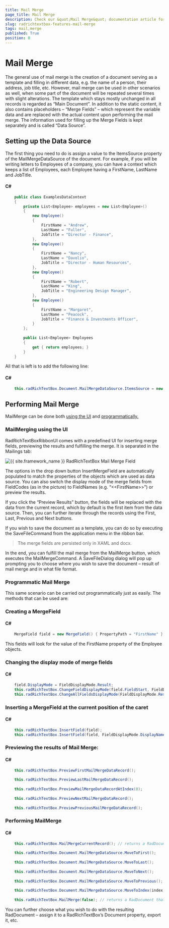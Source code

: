 ```yaml
---
title: Mail Merge
page_title: Mail Merge
description: Check our &quot;Mail Merge&quot; documentation article for the RadRichTextBox {{ site.framework_name }} control.
slug: radrichtextbox-features-mail-merge
tags: mail,merge
published: True
position: 0
---
```


# Mail Merge

The general use of mail merge is the creation of a document serving as a template and filling in different data, e.g. the name of a person, their address, job title, etc. However, mail merge can be used in other scenarios as well, when some part of the document will be repeated several times with slight alterations. The template which stays mostly unchanged in all records is regarded as “Main Document”. In addition to the static content, it also contains placeholders – “Merge Fields” – which represent the variable data and are replaced with the actual content upon performing the mail merge. The information used for filling up the Merge Fields is kept separately and is called “Data Source”.      

## Setting up the Data Source

The first thing you need to do is assign a value to the ItemsSource property of the MailMergeDataSource of the document. For example, if you will be writing letters to Employees of a company, you can have a context which keeps a list of Employees, each Employee having a FirstName, LastName and JobTitle.

#### __C#__   
```C#
	public class ExamplesDataContext
    {
        private List<Employee> employees = new List<Employee>()
		{
			new Employee()
			{
				FirstName = "Andrew",
				LastName = "Fuller", 
				JobTitle = "Director - Finance",
			}, 
			new Employee()
			{
				FirstName = "Nancy",
				LastName = "Davolio", 
				JobTitle = "Director - Human Resources",
			},
			new Employee()
			{
				FirstName = "Robert",
				LastName = "King", 
				JobTitle = "Engineering Design Manager",
			},
			new Employee()
			{
				FirstName = "Margaret",
				LastName = "Peacock", 
				JobTitle = "Finance & Investments Officer",
			}
		};
		
        public List<Employee> Employees 
		{ 
			get { return employees; }  
		}
    }
```

All that is left is to add the following line:

#### __C#__  
```C#
	this.radRichTextBox.Document.MailMergeDataSource.ItemsSource = new ExamplesDataContext().Employees;
```

## Performing Mail Merge

MailMerge can be done both [using the UI](#mailmerging-using-the-ui) and [programmatically.](#programmatic-mail-merge)

### MailMerging using the UI

RadRichTextBoxRibbonUI comes with a predefined UI for inserting merge fields, previewing the results and fulfilling the merge. It is separated in the Mailings tab: 

![{{ site.framework_name }} RadRichTextBox Mail Merge Field](images/RadRichTextBox_Features_MailMerge.png)

The options in the drop down button InsertMergeField are automatically populated to match the properties of the objects which are used as data source. You can also switch the display mode of the merge fields from FieldCodes (as in the picture) to FieldNames (e.g. “&lt;&lt;FirstName&gt;&gt;”) or preview the results.            

If you click the “Preview Results” button, the fields will be replaced with the data from the current record, which by default is the first item from the data source. Then, you can further iterate through the records using the First, Last, Previous and Next buttons.

If you wish to save the document as a template, you can do so by executing the SaveFileCommand from the application menu in the ribbon bar. 

>The merge fields are persisted only in XAML and docx.

In the end, you can fulfill the mail merge from the MailMerge button, which executes the MailMergeCommand. A SaveFileDialog dialog will pop up prompting you to choose where you wish to save the document – result of mail merge and in what file format. 

### Programmatic Mail Merge

This same scenario can be carried out programmatically just as easily. The methods that can be used are:            

### Creating a MergeField

#### __C#__  
```C#
	MergeField field = new MergeField() { PropertyPath = "FirstName" };
```

This fields will look for the value of the FirstName property of the Employee objects.

### Changing the display mode of merge fields

#### __C#__  
```C#
	field.DisplayMode = FieldDisplayMode.Result; 	
	this.radRichTextBox.ChangeFieldDisplayMode(field.FieldStart, FieldDisplayMode.Result); 
	this.radRichTextBox.ChangeAllFieldsDisplayMode(FieldDisplayMode.Result);
```


### Inserting a MergeField at the current position of the caret

#### __C#__

```C#
	this.radRichTextBox.InsertField(field); 	
	this.radRichTextBox.InsertField(field, FieldDisplayMode.DisplayName);
```

### Previewing the results of Mail Merge:

#### __C#__

```C#
	this.radRichTextBox.PreviewFirstMailMergeDataRecord();
	
	this.radRichTextBox.PreviewLastMailMergeDataRecord();
	
	this.radRichTextBox.PreviewMailMergeDataRecordAtIndex(0);
	
	this.radRichTextBox.PreviewNextMailMergeDataRecord();
	
	this.radRichTextBox.PreviewPreviousMailMergeDataRecord();
```

### Performing MailMerge

#### __C#__

```C#
	this.radRichTextBox.MailMergeCurrentRecord(); // returns a RadDocument that is the result of substituting the merge fields with the data from the current record. The current record can be specified through the MailMergeSource API:</para>
	
	this.radRichTextBox.Document.MailMergeDataSource.MoveToFirst();
	
	this.radRichTextBox.Document.MailMergeDataSource.MoveToLast();
	
	this.radRichTextBox.Document.MailMergeDataSource.MoveToNext();
	
	this.radRichTextBox.Document.MailMergeDataSource.MoveToPrevious();
	
	this.radRichTextBox.Document.MailMergeDataSource.MoveToIndex(index);
	
	this.radRichTextBox.MailMerge(false); // returns a RadDocument that is the result of Mail Merging all records. The parameter specifies if a page break should be inserted between the records (default value is true).
```

You can further choose what you wish to do with the resulting RadDocument – assign it to a RadRichTextBox’s Document property, export it, etc.
